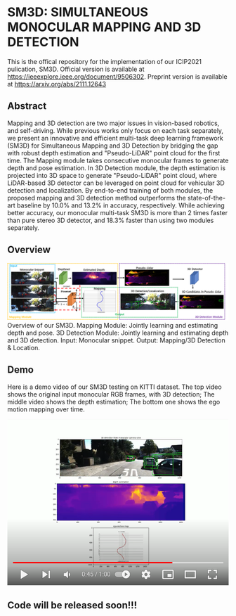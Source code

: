 # SM3D: SIMULTANEOUS MONOCULAR MAPPING AND 3D DETECTION
This is the offical repository for the implementation of our ICIP2021 pulication, SM3D. Official version is available at https://ieeexplore.ieee.org/document/9506302. Preprint version is available at https://arxiv.org/abs/2111.12643

## Abstract
Mapping and 3D detection are two major issues in vision-based robotics, and self-driving. While previous works only focus on each task separately, we present an innovative and efficient multi-task deep learning framework (SM3D) for Simultaneous Mapping and 3D Detection by bridging the gap with robust depth estimation and "Pseudo-LiDAR" point cloud for the first time. The Mapping module takes consecutive monocular frames to generate depth and pose estimation. In 3D Detection module, the depth estimation is projected into 3D space to generate "Pseudo-LiDAR" point cloud, where LiDAR-based 3D detector can be leveraged on point cloud for vehicular 3D detection and localization. By end-to-end training of both modules, the proposed mapping and 3D detection method outperforms the state-of-the-art baseline by 10.0% and 13.2% in accuracy, respectively. While achieving better accuracy, our monocular multi-task SM3D is more than 2 times faster than pure stereo 3D detector, and 18.3% faster than using two modules separately.

## Overview
![Image text](https://raw.githubusercontent.com/BlarkLee/SM3D/main/overview.png)
Overview of our SM3D. Mapping Module: Jointly learning and estimating depth and pose. 3D Detection Module: Jointly learning and estimating depth and 3D detection. Input: Monocular snippet. Output: Mapping/3D Detection & Location.
## Demo
Here is a demo video of our SM3D testing on KITTI dataset. The top video shows the original input monocular RGB frames, with 3D detection; The middle video shows the depth estimation; The bottom one shows the ego motion mapping over time. 

[![Watch the video](https://raw.githubusercontent.com/BlarkLee/SM3D/main/demo.png)](https://www.youtube.com/watch?v=V9LxW5u3UW4)

## Code will be released soon!!!
